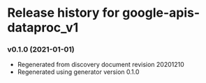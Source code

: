 # Release history for google-apis-dataproc_v1

### v0.1.0 (2021-01-01)

* Regenerated from discovery document revision 20201210
* Regenerated using generator version 0.1.0

